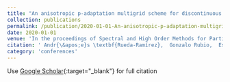 ```yaml
---
title: "An anisotropic p-adaptation multigrid scheme for discontinuous Galerkin methods"
collection: publications
permalink: /publication/2020-01-01-An-anisotropic-p-adaptation-multigrid-scheme-for-discontinuous-Galerkin-methods
date: 2020-01-01
venue: 'In the proceedings of Spectral and High Order Methods for Partial Differential Equations ICOSAHOM 2018: Selected Papers from the ICOSAHOM Conference, London, UK, July 9-13, 2018'
citation: ' Andr{\&apos;e}s \textbf{Rueda-Ramírez},  Gonzalo Rubio,  Esteban Ferrer,  Eusebio Valero, &quot;An anisotropic p-adaptation multigrid scheme for discontinuous Galerkin methods.&quot; In the proceedings of Spectral and High Order Methods for Partial Differential Equations ICOSAHOM 2018: Selected Papers from the ICOSAHOM Conference, London, UK, July 9-13, 2018, 2020.'
category: 'conferences'
---
```

Use [Google Scholar](https://scholar.google.com/scholar?q=An+anisotropic+p+adaptation+multigrid+scheme+for+discontinuous+Galerkin+methods){:target="_blank"} for full citation